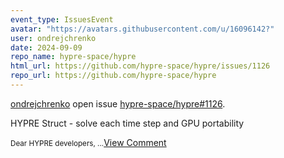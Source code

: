```yaml
---
event_type: IssuesEvent
avatar: "https://avatars.githubusercontent.com/u/16096142?"
user: ondrejchrenko
date: 2024-09-09
repo_name: hypre-space/hypre
html_url: https://github.com/hypre-space/hypre/issues/1126
repo_url: https://github.com/hypre-space/hypre
---
```


<a href='https://github.com/ondrejchrenko' target='_blank'>ondrejchrenko</a> open issue <a href='https://github.com/hypre-space/hypre/issues/1126' target='_blank'>hypre-space/hypre#1126</a>.

<p>HYPRE Struct - solve each time step and GPU portability</p><small>Dear HYPRE developers,...</small><a href='https://github.com/hypre-space/hypre/issues/1126' target='_blank'>View Comment</a>